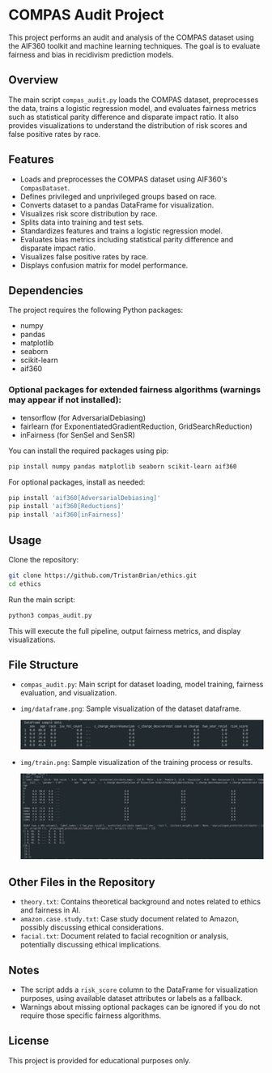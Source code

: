 # COMPAS Audit Project

This project performs an audit and analysis of the COMPAS dataset using the AIF360 toolkit and machine learning techniques. The goal is to evaluate fairness and bias in recidivism prediction models.

## Overview

The main script `compas_audit.py` loads the COMPAS dataset, preprocesses the data, trains a logistic regression model, and evaluates fairness metrics such as statistical parity difference and disparate impact ratio. It also provides visualizations to understand the distribution of risk scores and false positive rates by race.

## Features

- Loads and preprocesses the COMPAS dataset using AIF360's `CompasDataset`.
- Defines privileged and unprivileged groups based on race.
- Converts dataset to a pandas DataFrame for visualization.
- Visualizes risk score distribution by race.
- Splits data into training and test sets.
- Standardizes features and trains a logistic regression model.
- Evaluates bias metrics including statistical parity difference and disparate impact ratio.
- Visualizes false positive rates by race.
- Displays confusion matrix for model performance.

## Dependencies

The project requires the following Python packages:

- numpy
- pandas
- matplotlib
- seaborn
- scikit-learn
- aif360

### Optional packages for extended fairness algorithms (warnings may appear if not installed):

- tensorflow (for AdversarialDebiasing)
- fairlearn (for ExponentiatedGradientReduction, GridSearchReduction)
- inFairness (for SenSeI and SenSR)

You can install the required packages using pip:

```bash
pip install numpy pandas matplotlib seaborn scikit-learn aif360
```

For optional packages, install as needed:

```bash
pip install 'aif360[AdversarialDebiasing]'
pip install 'aif360[Reductions]'
pip install 'aif360[inFairness]'
```

## Usage

Clone the repository:

```bash
git clone https://github.com/TristanBrian/ethics.git
cd ethics
```

Run the main script:

```bash
python3 compas_audit.py
```

This will execute the full pipeline, output fairness metrics, and display visualizations.

## File Structure

- `compas_audit.py`: Main script for dataset loading, model training, fairness evaluation, and visualization.
- `img/dataframe.png`: Sample visualization of the dataset dataframe.

  ![Dataframe Visualization](img/dataframe.png)

- `img/train.png`: Sample visualization of the training process or results.

  ![Training Visualization](img/train.png)

## Other Files in the Repository

- `theory.txt`: Contains theoretical background and notes related to ethics and fairness in AI.
- `amazon.case.study.txt`: Case study document related to Amazon, possibly discussing ethical considerations.
- `facial.txt`: Document related to facial recognition or analysis, potentially discussing ethical implications.

## Notes

- The script adds a `risk_score` column to the DataFrame for visualization purposes, using available dataset attributes or labels as a fallback.
- Warnings about missing optional packages can be ignored if you do not require those specific fairness algorithms.

## License

This project is provided for educational purposes only.
